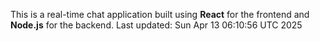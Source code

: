 This is a real-time chat application built using **React** for the frontend and **Node.js** for the backend.
Last updated: Sun Apr 13 06:10:56 UTC 2025
